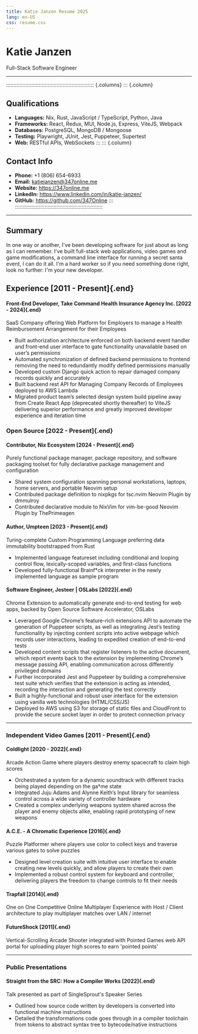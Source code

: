 ```yaml
---
title: Katie Janzen Resume 2025
lang: en-US
css: resume.css
---
```


# Katie Janzen
Full-Stack Software Engineer

______________________________________________________________________

::::::::::::::::::::::::::::::::::::::::::::::::::::::::::: {.columns}
::: {.column}
## Qualifications

- **Languages:** Nix, Rust, JavaScript / TypeScript, Python, Java
- **Frameworks:** React, Redux, MUI, Node.js, Express, ViteJS, Webpack
- **Databases:** PostgreSQL, MongoDB / Mongoose
- **Testing:** Playwright, JUnit, Jest, Puppeteer, Supertest
- **Web:** RESTful APIs, WebSockets
:::
::: {.column}

## Contact Info

- **Phone:** +1 (806) 654-6933
- **Email:** katiejanzen@347online.me
- **Website:** https://347online.me
- **LinkedIn:** https://www.linkedin.com/in/katie-janzen/
- **GitHub:** https://github.com/347Online
:::
:::::::::::::::::::::::::::::::::::::::::::::::::::::::::::

______________________________________________________________________

## Summary

In one way or another, I've been developing software for just about as long as I can remember.
I’ve built full-stack web applications, video games and game modifications, a command line interface for running a secret santa event, I can do it all.
I'm a hard worker so if you need something done right, look no further: I'm your new developer.

## Experience                                                       [2011 - Present]{.end}

#### Front-End Developer, Take Command Health Insurance Agency Inc. [2022 - 2024]{.end}

SaaS Company offering Web Platform for Employers to manage a Health Reimbursement Arrangement for their Employees

- Built authorization architecture enforced on both backend event handler and front-end user interface to gate functionality unavailable based on user’s permissions
- Automated synchronization of defined backend permissions to frontend removing the need to redundantly modify defined permissions manually
- Developed custom Django quick action to repair damaged company records quickly and accurately
- Built backend rest API for Managing Company Records of Employees deployed to AWS Lambda
- Migrated product team’s selected design system build pipeline away from Create React App (deprecated shortly thereafter) to ViteJS delivering superior performance and greatly improved developer experience and iteration time

### Open Source                                                     [2022 - Present]{.end}

#### Contributor, Nix Ecosystem                                     [2024 - Present]{.end}

Purely functional package manager, package repository, and software packaging toolset for fully declarative package management and configuration

- Shared system configuration spanning personal workstations, laptops, home servers, and portable Neovim setup
- Contributed package definition to nixpkgs for tsc.nvim Neovim Plugin by dmmulroy
- Contributed declarative module to NixVim for vim-be-good Neovim Plugin by ThePrimeagen

#### Author, Umpteen                                                [2023 - Present]{.end}

Turing-complete Custom Programming Language preferring data immutability bootstrapped from Rust

- Implemented language featureset including conditional and looping control flow, lexically-scoped variables, and first-class functions
- Developed fully-functional Brainf\*ck interpreter in the newly implemented language as sample program

#### Software Engineer, Jesteer | OSLabs                            [2022]{.end}

Chrome Extension to automatically generate end-to-end testing for web apps, backed by Open Source Software Accelerator, OSLabs

- Leveraged Google Chrome’s feature-rich extensions API to automate the generation of Puppeteer scripts, as well as integrating Jest’s testing functionality by injecting content scripts into active webpage which records user interactions, leading to expedited creation of end-to-end tests
- Developed content scripts that register listeners to the active document, which report events back to the extension by implementing Chrome’s message passing API, enabling communication across differently privileged domains
- Further incorporated Jest and Puppeteer by building a comprehensive test suite which verifies that the extension is acting as intended, recording the interaction and generating the test correctly
- Built a highly-functional and robust user interface for the extension using vanilla web technologies (HTML/CSS/JS)
- Deployed to AWS using S3 for storage of static files and CloudFront to provide the secure socket layer in order to protect connection privacy

______________________________________________________________________

### Independent Video Games                                         [2011 - Present]{.end}

<!-- TODO: "These are the games I've made" or smth -->

#### Coldlight                                                      [2020 - 2022]{.end}

Arcade Action Game where players destroy enemy spacecraft to claim high scores

- Orchestrated a system for a dynamic soundtrack with different tracks being played depending on the ga†me state
- Integrated Juju Adams and Alynne Keith’s Input library for seamless control across a wide variety of controller hardware
- Created a complex underlying weapons system shared across the player and enemy objects alike, enabling rapid prototyping of new weapons

#### A.C.E. - A Chromatic Experience                                [2016]{.end}

Puzzle Platformer where players use color to collect keys and traverse various gates to solve puzzles

- Designed level creation suite with intuitive user interface to enable creating new levels quickly, and allow players to create their own
- Implemented a robust control system for keyboard and controller, delivering players the freedom to change controls to fit their needs

#### Trapfall                                                       [2014]{.end}

One on One Competitive Online Multiplayer Experience with Host / Client architecture to play multiplayer matches over LAN / internet

#### FutureShock                                                    [2011]{.end}

Vertical-Scrolling Arcade Shooter integrated with Pointed Games web API portal for uploading player high scores to earn 'pointed points’

______________________________________________________________________

### Public Presentations

#### Straight from the SRC: How a Compiler Works                    [2022]{.end}

Talk presented as part of SingleSprout's Speaker Series

- Outlined how source code written by developers is converted into functional machine instructions
- Detailed the transformations code goes through in a compiler toolchain from tokens to abstract syntax tree to bytecode/native instructions
